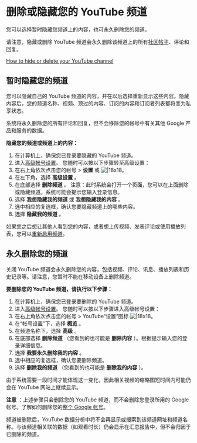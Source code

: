 # 删除或隐藏您的 YouTube 频道

您可以选择暂时隐藏您频道上的内容，也可永久删除您的频道。

请注意，隐藏或删除 YouTube 频道会永久删除该频道上的所有[社区帖子](https://support.google.com/youtube/answer/7124474)、评论和回复。

[How to hide or delete your YouTube channel](https://www.youtube.com/watch?v=y9FgjzjFs5o)

## 暂时隐藏您的频道

您可以隐藏自己的 YouTube 频道的内容，并在以后选择重新显示这些内容。隐藏内容后，您的频道名称、视频、顶过的内容、订阅的内容和订阅者列表都将变为私享状态。

系统将永久删除您的所有评论和回复，但不会移除您的帐号中有关其他 Google 产品和服务的数据。

**隐藏您的频道或频道上的内容：**

1. 在计算机上，确保您已登录要隐藏的 YouTube 频道。
2. 进入[高级帐号设置](https://www.youtube.com/account_advanced)。 您随时可以按以下步骤转至高级设置：
  1. 在右上角依次点击您的帐号 >  **设置** 或 ![|18x18](https://lh3.googleusercontent.com/JIfhFcNpFpZRX6J6zdHg7aTr4kToTU05MJCZYULcdbQ8HFScPP4QEyJK0vwQaSAS9w=w18-h18)。
  2. 在左下角，选择 **高级设置** 。
3. 在底部选择 **删除频道** 。 注意：此时系统会打开一个页面，您可以在上面删除或隐藏频道。系统可能会提示您输入登录信息。
4. 选择 **我想隐藏我的频道** 或 **我想隐藏我的内容** 。
5. 选中相应的复选框，确认您要隐藏频道上的哪些内容。
6. 选择 **隐藏我的频道** 。

如果您之后想让其他人看到您的内容，或者想上传视频、发表评论或使用播放列表，您可以[重新启用频道](https://support.google.com/youtube/answer/2972692)。

## 永久删除您的频道

关闭 YouTube 频道会永久删除您的内容，包括视频、评论、讯息、播放列表和历史记录等。请注意，您暂时不能在移动设备上删除频道。

**要删除您的 YouTube 频道，请执行以下步骤：**

1. 在计算机上，确保您已登录要删除的 YouTube 频道。
2. 进入[高级帐号设置](https://www.youtube.com/account_advanced)。 您随时可以按以下步骤进入高级帐号设置：
  1. 在右上角依次点击您的帐号 > YouTube“设置”图标 ![|18x18](https://lh3.googleusercontent.com/JIfhFcNpFpZRX6J6zdHg7aTr4kToTU05MJCZYULcdbQ8HFScPP4QEyJK0vwQaSAS9w=w18-h18)。
  2. 在“帐号设置”下，选择 **概览** 。
  3. 在频道名称下，选择 **高级** 。
3. 在底部选择 **删除频道** （您看到的也可能是 **删除内容** ）。根据提示输入您的登录详细信息。
4. 选择 **我要永久删除我的内容** 。
5. 选中相应的复选框，确认您要删除频道。
6. 选择 **删除我的频道** （您看到的也可能是 **删除我的内容** ）。

由于系统需要一段时间才能体现这一变化，因此相关视频的缩略图短时间内可能仍会在 YouTube 网站上继续显示。

**注意** ：上述步骤只会删除您的 YouTube 频道，而不会删除您登录所用的 Google 帐号。了解如何删除您的[整个 Google 帐号](https://support.google.com/accounts/answer/32046)。

频道被删除后，YouTube 数据分析中将不会再显示或搜索到该频道网址和频道名称。与该频道相关联的数据（如观看时长）仍会显示在汇总报告中，但不会归因于已删除的频道。